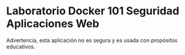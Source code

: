 # Laboratorio Docker 101 Seguridad Aplicaciones Web


Advertencia, esta aplicación no es segura y es usada con propósitos educativos.
